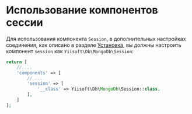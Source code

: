 Использование компонентов сессии
===========================

Для использования компонента `Session`, в дополнительных настройках соединения, как описано в разделе [Установка](installation.md),
вы должны настроить компонент `session` как `Yiisoft\Db\MongoDb\Session`:

```php
return [
    //....
    'components' => [
        // ...
        'session' => [
            '__class' => Yiisoft\Db\MongoDb\Session::class,
        ],
    ]
];
```
